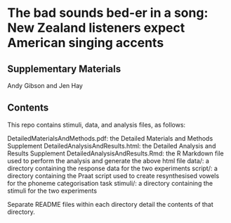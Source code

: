 # The bad sounds bed-er in a song: New Zealand listeners expect American singing accents

## Supplementary Materials
Andy Gibson and Jen Hay

## Contents
This repo contains stimuli, data, and analysis files, as follows:

DetailedMaterialsAndMethods.pdf: the Detailed Materials and Methods Supplement
DetailedAnalysisAndResults.html: the Detailed Analysis and Results Supplement
DetailedAnalysisAndResults.Rmd: the R Markdown file used to perform the analysis and generate the above html file
data/: a directory containing the response data for the two experiments
script/: a directory containing the Praat script used to create resynthesised vowels for the phoneme categorisation task
stimuli/: a directory containing the stimuli for the two experiments

Separate README files within each directory detail the contents of that directory.
